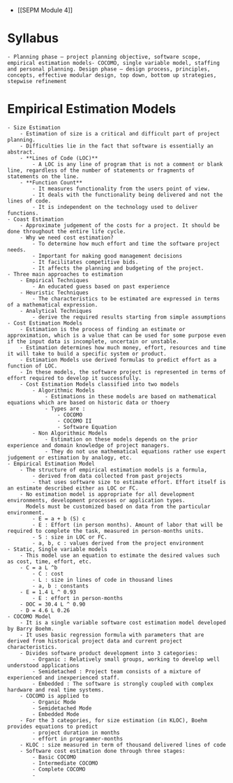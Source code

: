 - [[SEPM Module 4]]
# Syllabus
	- Planning phase – project planning objective, software scope, empirical estimation models- COCOMO, single variable model, staffing and personal planning. Design phase – design process, principles, concepts, effective modular design, top down, bottom up strategies, stepwise refinement
# Empirical Estimation Models
	- Size Estimation
		- Estimation of size is a critical and difficult part of project planning.
		- Difficulties lie in the fact that software is essentially an abstract.
		- **Lines of Code (LOC)**
			- A LOC is any line of program that is not a comment or blank line, regardless of the number of statements or fragments of statements on the line.
		- **Function Count**
			- It measures functionality from the users point of view.
			- It deals with the functionality being delivered and not the lines of code.
			- It is independent on the technology used to deliver functions.
	- Coast Estimation
		- Approximate judgement of the costs for a project. It should be done throughout the entire life cycle.
		- Why we need cost estimation?
			- To determine how much effort and time the software project needs.
			- Important for making good management decisions
			- It facilitates competitive bids.
			- It affects the planning and budgeting of the project.
	- Three main approaches to estimation
		- Empirical Techniques
			- An educated guess based on past experience
		- Heuristic Techniques
			- The characteristics to be estimated are expressed in terms of a mathematical expression.
		- Analytical Techniques
			- derive the required results starting from simple assumptions
	- Cost Estimation Models
		- Estimation is the process of finding an estimate or approximation, which is a value that can be used for some purpose even if the input data is incomplete, uncertain or unstable.
		- Estimation determines how much money, effort, resources and time it will take to build a specific system or product.
		- Estimation Models use derived formulas to predict effort as a function of LOC.
		- In these models, the software project is represented in terms of effort required to develop it successfully.
		- Cost Estimation Models classified into two models
			- Algorithmic Models
				- Estimations in these models are based on mathematical equations which are based on historic data or thoery
				- Types are :
					- COCOMO
					- COCOMO II
					- Software Equation
			- Non Algorithmic Models
				- Estimation on these models depends on the prior experience and domain knowledge of project managers.
				- They do not use mathematical equations rather use expert judgement or estimation by analogy, etc.
	- Empirical Estimation Model
		- The structure of empirical estimation models is a formula,
			- derived from data collected from past projects
			- that uses software size to estimate effort. Effort itself is an estimate described either as LOC or FC.
		- No estimation model is appropriate for all development environments, development processes or application types.
		  Models must be customized based on data from the particular environment.
			- E = a + b (S) c
			- E : Effort (in person months). Amount of labor that will be required to complete the task, measured in person-months units.
			- S : size in LOC or FC.
			- a, b, c : values derived from the project environment
	- Static, Single variable models
		- This model use an equation to estimate the desired values such as cost, time, effort, etc.
		- C = a L ^b
			- C : cost
			- L : size in lines of code in thousand lines
			- a, b : constants
		- E = 1.4 L ^ 0.93
			- E : effort in person-months
		- DOC = 30.4 L ^ 0.90
		- D = 4.6 L 0.26
	- COCOMO Model
		- It is a single variable software cost estimation model developed by Barry Boehm.
		- It uses basic regression formula with parameters that are derived from historical project data and current project characteristics.
		- Divides software product development into 3 categories:
			- Organic : Relatively small groups, working to develop well understood applications
			- Semidetached : Project team consists of a mixture of experienced and inexperienced staff.
			- Embedded : The software is strongly coupled with complex hardware and real time systems.
		- COCOMO is applied to
			- Organic Mode
			- Semidetached Mode
			- Embedded Mode
		- For the 3 categories, for size estimation (in KLOC), Boehm provides equations to predict
			- project duration in months
			- effort in programmer-months
		- KLOC : size measured in term of thousand delivered lines of code
		- Software cost estimation done through three stages:
			- Basic COCOMO
			- Intermediate COCOMO
			- Complete COCOMO
			-